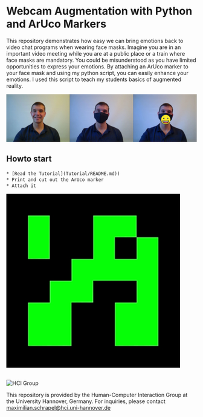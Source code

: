 # Webcam Augmentation with Python and ArUco Markers

This repository demonstrates how easy we can bring emotions back to video chat programs when wearing face masks.
Imagine you are in an important video meeting while you are at a public place or a train where face masks are mandatory. You could be misunderstood as you have limited opportunities to express your emotions.
By attaching an ArUco marker to your face mask and using my python script, you can easily enhance your emotions. 
I used this script to teach my students basics of augmented reality.

![Teaser](Tutorial/Teaser.jpg)

## Howto start
    * [Read the Tutorial](Tutorial/README.md))
    * Print and cut out the ArUco marker 
    * Attach it
	
![ArUco Marker](ArUco_marker.jpg)

	
##
![HCI Group](/Institute.png)

This repository is provided by the Human-Computer Interaction Group at the University Hannover, Germany. For inquiries, please contact maximilian.schrapel@hci.uni-hannover.de
